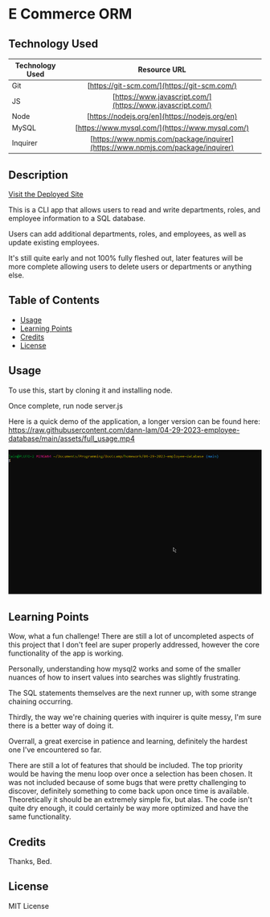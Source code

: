# E Commerce ORM

## Technology Used

| Technology Used         | Resource URL           |
| ------------- |:-------------:|
| Git | [https://git-scm.com/](https://git-scm.com/)     |
| JS  | [https://www.javascript.com/](https://www.javascript.com/)     |
| Node  | [https://nodejs.org/en](https://nodejs.org/en)     |
| MySQL  | [https://www.mysql.com/](https://www.mysql.com/)     |
| Inquirer  | [https://www.npmjs.com/package/inquirer](https://www.npmjs.com/package/inquirer)     |


## Description

[Visit the Deployed Site](https://dann-lam.github.io/04-29-2023-employee-database/)

This is a CLI app that allows users to read and write departments, roles, and employee information to a SQL database.

Users can add additional departments, roles, and employees, as well as update existing employees.

It's still quite early and not 100% fully fleshed out, later features will be more complete allowing users to delete users or departments or anything else.


## Table of Contents


* [Usage](#usage)
* [Learning Points](#learning-points)
* [Credits](#credits)
* [License](#license)


## Usage

To use this, start by cloning it and installing node.

Once complete, run node server.js

Here is a quick demo of the application, a longer version can be found here: https://raw.githubusercontent.com/dann-lam/04-29-2023-employee-database/main/assets/full_usage.mp4

![Image of Application](https://github.com/dann-lam/04-29-2023-employee-database/blob/main/assets/preview_usage.gif)



## Learning Points

Wow, what a fun challenge!
There are still a lot of uncompleted aspects of this project that I don't feel are super properly addressed, however the core functionality of the app is working.

Personally, understanding how mysql2 works and some of the smaller nuances of how to insert values into searches was slightly frustrating.

The SQL statements themselves are the next runner up, with some strange chaining occurring.

Thirdly, the way we're chaining queries with inquirer is quite messy, I'm sure there is a better way of doing it.

Overrall, a great exercise in patience and learning, definitely the hardest one I've encountered so far.

There are still a lot of features that should be included. The top priority would be having the menu loop over once a selection has been chosen. It was not included because of some bugs that were pretty challenging to discover, definitely something to come back upon once time is available. Theoretically it should be an extremely simple fix, but alas.
The code isn't quite dry enough, it could certainly be way more optimized and have the same functionality.


## Credits

Thanks, Bed.


## License

MIT License
